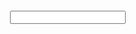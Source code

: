 <?xml version="1.0"?>

<flowgorithm fileversion="1.7">

  <attributes>

​    <attribute name="name" value=""/>

​    <attribute name="authors" value="win8"/>

​    <attribute name="about" value=""/>

​    <attribute name="saved" value="13/12/2020 6:03:27 PM"/>

  </attributes>

  <function name="Main" type="None" variable="">

​    <parameters/>

​    <body>

​      <comment text="Armstrong number&#13;&#10;153=[1*1*1]+[5*5*5]+[3*3*3]"/>

​      <declare name="Total" type="Integer" array="False" size="" variables="Total"/>

​      <assign variable="Total" expression="0"/>

​      <declare name="Value" type="String" array="False" size="" variables="Value"/>

​      <input variable="Value"/>

​      <declare name="Length" type="Integer" array="False" size="" variables="Length"/>

​      <for variable="Length" start="0" end="len(value)-1" direction="inc" step="1">

​        <assign variable="Total" expression="Total+Tointeger(Char(value,length))^3"/>

​      </for>

​      <if expression="Total=ToInteger(value)">

​        <then>

​          <output expression="&quot;Is an Armstrong Number&quot;"/>

​        </then>

​        <else>

​          <output expression="&quot;Is NOT an Armstrong Number&quot;"/>

​        </else>

​      </if>

​    </body>

  </function>

</flowgorithm>